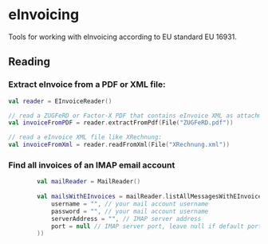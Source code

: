# eInvoicing

Tools for working with eInvoicing according to EU standard EU 16931.

## Reading

### Extract eInvoice from a PDF or XML file:

```kotlin
val reader = EInvoiceReader()

// read a ZUGFeRD or Factor-X PDF that contains eInvoice XML as attachment
val invoiceFromPDF = reader.extractFromPdf(File("ZUGFeRD.pdf"))

// read a eInvoice XML file like XRechnung:
val invoiceFromXml = reader.readFromXml(File("XRechnung.xml"))
```

### Find all invoices of an IMAP email account

```kotlin
        val mailReader = MailReader()
        
        val mailsWithEInvoices = mailReader.listAllMessagesWithEInvoice(MailAccount(
            username = "", // your mail account username
            password = "", // your mail account username
            serverAddress = "", // IMAP server address
            port = null // IMAP server port, leave null if default port 993
        ))
```